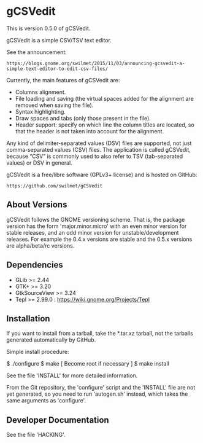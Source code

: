 gCSVedit
========

This is version 0.5.0 of gCSVedit.

gCSVedit is a simple CSV/TSV text editor.

See the announcement:

    https://blogs.gnome.org/swilmet/2015/11/03/announcing-gcsvedit-a-simple-text-editor-to-edit-csv-files/

Currently, the main features of gCSVedit are:
- Columns alignment.
- File loading and saving (the virtual spaces added for the alignment are
  removed when saving the file).
- Syntax highlighting.
- Draw spaces and tabs (only those present in the file).
- Header support: specify on which line the column titles are located, so that
  the header is not taken into account for the alignment.

Any kind of delimiter-separated values (DSV) files are supported, not just
comma-separated values (CSV) files. The application is called gCSVedit, because
“CSV” is commonly used to also refer to TSV (tab-separated values) or DSV in
general.

gCSVedit is a free/libre software (GPLv3+ license) and is hosted on GitHub:

    https://github.com/swilmet/gCSVedit

About Versions
--------------

gCSVedit follows the GNOME versioning scheme. That is, the package version has
the form 'major.minor.micro' with an even minor version for stable releases,
and an odd minor version for unstable/development releases. For example the
0.4.x versions are stable and the 0.5.x versions are alpha/beta/rc versions.

Dependencies
------------

- GLib >= 2.44
- GTK+ >= 3.20
- GtkSourceView >= 3.24
- Tepl >= 2.99.0 : https://wiki.gnome.org/Projects/Tepl

Installation
------------

If you want to install from a tarball, take the *.tar.xz tarball, not the
tarballs generated automatically by GitHub.

Simple install procedure:

$ ./configure
$ make
[ Become root if necessary ]
$ make install

See the file 'INSTALL' for more detailed information.

From the Git repository, the 'configure' script and the 'INSTALL' file are not
yet generated, so you need to run 'autogen.sh' instead, which takes the same
arguments as 'configure'.

Developer Documentation
-----------------------

See the file 'HACKING'.
